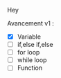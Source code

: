Hey


Avancement v1 : 
- [x] Variable
- [ ] if,else if,else
- [ ] for loop
- [ ] while loop
- [ ] Function 

